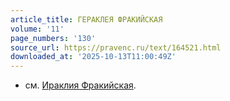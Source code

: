 ```yaml
---
article_title: ГЕРАКЛЕЯ ФРАКИЙСКАЯ
volume: '11'
page_numbers: '130'
source_url: https://pravenc.ru/text/164521.html
downloaded_at: '2025-10-13T11:00:49Z'
---
```


- см. [Ираклия Фракийская](<https://pravenc.ru/text/Ираклия Фракийская.html>).
